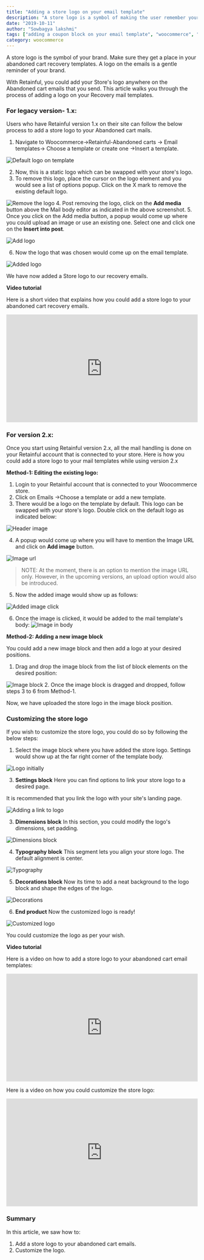 ```yaml
---
title: "Adding a store logo on your email template"
description: "A store logo is a symbol of making the user remember your brand. Here is how you could add one to your abandoned cart emails."
date: "2019-10-11"
author: "Sowbagya lakshmi"
tags: ["adding a coupon block on your email template", "woocommerce", "abandoned cart emails"]
category: woocommerce
---
```


A store logo is the symbol of your brand. Make sure they get a place in your abandoned cart recovery templates. A logo on the emails is a gentle reminder of your brand.

With Retainful, you could add your Store's logo anywhere on the Abandoned cart emails that you send. This article walks you through the process of adding a logo on your Recovery mail templates.

### For legacy version- 1.x:

Users who have Retainful version 1.x on their site can follow the below process to add a store logo to your Abandoned cart mails.

1. Navigate to Woocommerce->Retainful-Abandoned carts -> Email templates-> Choose a template or create one ->Insert a template.

![Default logo on template](../../images/docs/adding-a-logo-to-abandoned-cart-templates/default-logo.png)

2. Now, this is a static logo which can be swapped with your store's logo.
3. To remove this logo, place the cursor on the logo element and you would see a list of options popup. Click on the X mark to remove the existing default logo.

![Remove the logo](../../images/docs/adding-a-logo-to-abandoned-cart-templates/remove-logo.png)
4. Post removing the logo, click on the **Add media** button above the Mail body editor as indicated in the above screenshot.
5. Once you click on the Add media button, a popup would come up where you could upload an image or use an existing one. Select one and click one on the **Insert into post**.


![Add logo](../../images/docs/adding-a-logo-to-abandoned-cart-templates/adding-a-logo.png)

6. Now the logo that was chosen would come up on the email template.

![Added logo](../../images/docs/adding-a-logo-to-abandoned-cart-templates/logo-added.png)

We have now added a Store logo to our recovery emails.

**Video tutorial**

Here is a short video that explains how you could add a store logo to your abandoned cart recovery emails.


<div style="position: relative; padding-bottom: 56.25%; height: 0;"><iframe src="https://www.loom.com/embed/3a43fb2073e6468cac6934247ca9d90f" frameborder="0" webkitallowfullscreen mozallowfullscreen allowfullscreen style="position: absolute; top: 0; left: 0; width: 100%; height: 100%;"></iframe></div>

### For version 2.x:

Once you start using Retainful version 2.x, all the mail handling is done on your Retainful account that is connected to your store.
Here is how you could add a store logo to your mail templates while using version 2.x

**Method-1: Editing the existing logo:**

1. Login to your Retainful account that is connected to your Woocommerce store.
2. Click on Emails ->Choose a template or add a new template.
3. There would be a logo on the template by default. This logo can be swapped with your store's logo. Double click on the default logo as indicated below:

![Header image](../../images/docs/adding-a-logo-to-abandoned-cart-templates/header-image.png)

4. A popup would come up where you will have to mention the Image URL and click on **Add image** button.

![Image url](../../images/docs/adding-a-logo-to-abandoned-cart-templates/popup-add-image.png)

> NOTE: At the moment, there is an option to mention the image URL only. However, in the upcoming versions, an upload option would also be introduced.

5. Now the added image would show up as follows:

![Added image click](../../images/docs/adding-a-logo-to-abandoned-cart-templates/added-image.png)

6. Once the image is clicked, it would be added to the mail template's body:
![Image in body](../../images/docs/adding-a-logo-to-abandoned-cart-templates/image-in-template-body.png)

**Method-2: Adding a new image block**

You could add a new image block and then add a logo at your desired positions. 

1. Drag and drop the image block from the list of block elements on the desired position:

![Image block](../../images/docs/adding-a-logo-to-abandoned-cart-templates/image-block.png)
2. Once the image block is dragged and dropped, follow steps 3 to 6 from Method-1.

Now, we have uploaded the store logo in the image block position.

### Customizing the store logo

If you wish to customize the store logo, you could do so by following the below steps:

1. Select the image block where you have added the store logo. Settings would show up at the far right corner of the template body.

![Logo initially](../../images/docs/adding-a-logo-to-abandoned-cart-templates/logo-initially.png)

3. **Settings block** Here you can find options to link your store logo to a desired page. 

<call-out>It is recommended that you link the logo with your site's landing page.</call-out>

![Adding a link to logo](../../images/docs/adding-a-logo-to-abandoned-cart-templates/settings-block.png)

3. **Dimensions block** In this section, you could modify the logo's dimensions, set padding.

![Dimensions block](../../images/docs/adding-a-logo-to-abandoned-cart-templates/dimensions-block.png)

4. **Typography block** This segment lets you align your store logo. The default alignment is center.

![Typography](../../images/docs/adding-a-logo-to-abandoned-cart-templates/typography-block.png)

5. **Decorations block** Now its time to add a neat background to the logo block and shape the edges of the logo.

![Decorations](../../images/docs/adding-a-logo-to-abandoned-cart-templates/decorations-block.png)

6. **End product** Now the customized logo is ready! 

![Customized logo](../../images/docs/adding-a-logo-to-abandoned-cart-templates/customized-logo.png)

You could customize the logo as per your wish.

**Video tutorial**

Here is a video on how to add a store logo to your abandoned cart email templates:
<div style="position: relative; padding-bottom: 56.25%; height: 0;"><iframe src="https://www.loom.com/embed/80c0a13775044e10a6210925528891c9" frameborder="0" webkitallowfullscreen mozallowfullscreen allowfullscreen style="position: absolute; top: 0; left: 0; width: 100%; height: 100%;"></iframe></div>

Here is a video on how you could customize the store logo:

<div style="position: relative; padding-bottom: 56.25%; height: 0;"><iframe src="https://www.loom.com/embed/80b6969ded5f499abdc3d7f634d98aa1" frameborder="0" webkitallowfullscreen mozallowfullscreen allowfullscreen style="position: absolute; top: 0; left: 0; width: 100%; height: 100%;"></iframe></div>


### Summary

In this article, we saw how to:

1. Add a store logo to your abandoned cart emails.
2. Customize the logo.








